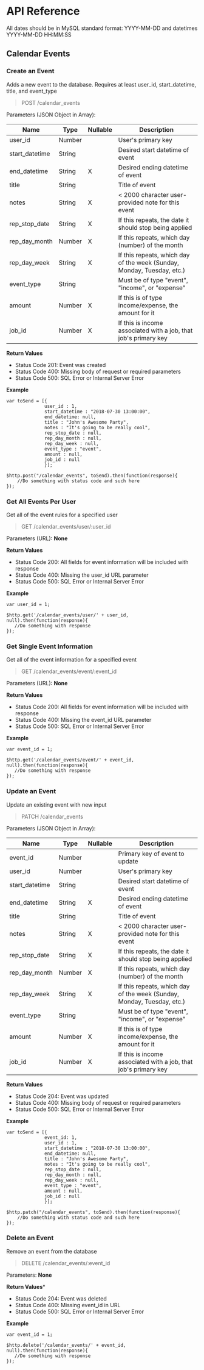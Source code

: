 # API Reference
All dates should be in MySQL standard format: YYYY-MM-DD and datetimes YYYY-MM-DD HH:MM:SS

## Calendar Events
### Create an Event
Adds a new event to the database. Requires at least user_id, start_datetime, title, and event_type
>POST /calendar_events

Parameters (JSON Object in Array):

| Name           | Type    | Nullable | Description
| -------------- | ------- | -------- | -----------|
| user_id        | Number  |          | User's primary key |
| start_datetime | String  |          | Desired start datetime of event |
| end_datetime   | String  | X        | Desired ending datetime of event |
| title          | String  |          | Title of event |
| notes          | String  | X        | < 2000 character user-provided note for this event |
| rep_stop_date  | String  | X        | If this repeats, the date it should stop being applied |
| rep_day_month  | Number  | X        | If this repeats, which day (number) of the month |
| rep_day_week   | String  | X        | If this repeats, which day of the week (Sunday, Monday, Tuesday, etc.) |
| event_type     | String  |          | Must be of type "event", "income", or "expense" |
| amount         | Number  | X        | If this is of type income/expense, the amount for it |
| job_id         | Number  | X        | If this is income associated with a job, that job's primary key |

**Return Values**
* Status Code 201: Event was created
* Status Code 400: Missing body of request or required parameters
* Status Code 500: SQL Error or Internal Server Error

**Example**
```
var toSend = [{
              user_id : 1,
              start_datetime : "2018-07-30 13:00:00",
              end_datetime: null,
              title : "John's Awesome Party",
              notes : "It's going to be really cool",
              rep_stop_date : null,
              rep_day_month : null,
              rep_day_week : null,
              event_type : "event",
              amount : null,
              job_id : null
              }];
             
$http.post("/calendar_events", toSend).then(function(response){
    //Do something with status code and such here
});
```
### Get All Events Per User
Get all of the event rules for a specified user
>GET /calendar_events/user/:user_id

Parameters (URL): **None**

**Return Values**
* Status Code 200: All fields for event information will be included with response
* Status Code 400: Missing the user_id URL parameter
* Status Code 500: SQL Error or Internal Server Error

**Example**
```
var user_id = 1;

$http.get('/calendar_events/user/' + user_id, null).then(function(response){
   //Do something with response
});
```

### Get Single Event Information
Get all of the event information for a specified event
>GET /calendar_events/event/:event_id

Parameters (URL): **None**

**Return Values**
* Status Code 200: All fields for event information will be included with response
* Status Code 400: Missing the event_id URL parameter
* Status Code 500: SQL Error or Internal Server Error

**Example**
```
var event_id = 1;

$http.get('/calendar_events/event/' + event_id, null).then(function(response){
   //Do something with response
});
```

### Update an Event
Update an existing event with new input
>PATCH /calendar_events

Parameters (JSON Object in Array):

| Name           | Type    | Nullable | Description
| -------------- | ------- | -------- | -----------|
| event_id       | Number  |          | Primary key of event to update |
| user_id        | Number  |          | User's primary key |
| start_datetime | String  |          | Desired start datetime of event |
| end_datetime   | String  | X        | Desired ending datetime of event |
| title          | String  |          | Title of event |
| notes          | String  | X        | < 2000 character user-provided note for this event |
| rep_stop_date  | String  | X        | If this repeats, the date it should stop being applied |
| rep_day_month  | Number  | X        | If this repeats, which day (number) of the month |
| rep_day_week   | String  | X        | If this repeats, which day of the week (Sunday, Monday, Tuesday, etc.) |
| event_type     | String  |          | Must be of type "event", "income", or "expense" |
| amount         | Number  | X        | If this is of type income/expense, the amount for it |
| job_id         | Number  | X        | If this is income associated with a job, that job's primary key |

**Return Values**
* Status Code 204: Event was updated
* Status Code 400: Missing body of request or required parameters
* Status Code 500: SQL Error or Internal Server Error

**Example**
```
var toSend = [{
              event_id: 1,
              user_id : 1,
              start_datetime : "2018-07-30 13:00:00",
              end_datetime: null,
              title : "John's Awesome Party",
              notes : "It's going to be really cool",
              rep_stop_date : null,
              rep_day_month : null,
              rep_day_week : null,
              event_type : "event",
              amount : null,
              job_id : null
              }];
             
$http.patch("/calendar_events", toSend).then(function(response){
    //Do something with status code and such here
});
```

### Delete an Event
Remove an event from the database
>DELETE /calendar_events/:event_id

Parameters: **None**

**Return Values***
* Status Code 204: Event was deleted
* Status Code 400: Missing event_id in URL
* Status Code 500: SQL Error or Internal Server Error

**Example**
```
var event_id = 1;

$http.delete('/calendar_events/' + event_id, null).then(function(response){
   //Do something with response
});
```
